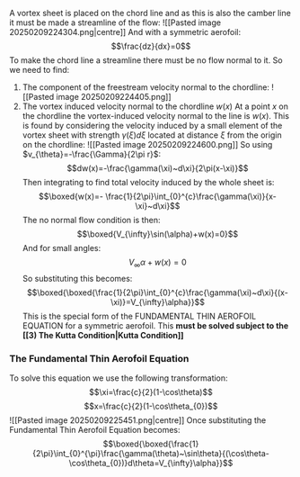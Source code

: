 A vortex sheet is placed on the chord line and as this is also the camber line it must be made a streamline of the flow:
![[Pasted image 20250209224304.png|centre]]
And with a symmetric aerofoil:
$$\frac{dz}{dx}=0$$
To make the chord line a streamline there must be no flow normal to it. So we need to find:
1) The component of the freestream velocity normal to the chordline:
![[Pasted image 20250209224405.png]]
2) The vortex induced velocity normal to the chordline $w(x)$
At a point $x$ on the chordline the vortex-induced velocity normal to the line is $w(x)$.
This is found by considering the velocity induced by a small element of the vortex sheet with strength $\gamma(\xi)d\xi$ located at distance $\xi$ from the origin on the chordline:
![[Pasted image 20250209224600.png]]
So using $v_{\theta}=-\frac{\Gamma}{2\pi r}$:
$$dw(x)=-\frac{\gamma(\xi)~d\xi}{2\pi(x-\xi)}$$
Then integrating to find total velocity induced by the whole sheet is:
$$\boxed{w(x)=- \frac{1}{2\pi}\int_{0}^{c}\frac{\gamma(\xi)}{x-\xi}~d\xi}$$
The no normal flow condition is then:
$$\boxed{V_{\infty}\sin(\alpha)+w(x)=0}$$
And for small angles:
$$V_\infty\alpha+w(x)=0$$
So substituting this becomes:
$$\boxed{\boxed{\frac{1}{2\pi}\int_{0}^{c}\frac{\gamma(\xi)~d\xi}{(x-\xi)}=V_{\infty}\alpha}}$$
This is the special form of the FUNDAMENTAL THIN AEROFOIL EQUATION for a symmetric aerofoil.
This **must be solved subject to the [[3) The Kutta Condition|Kutta Condition]]**
### The Fundamental Thin Aerofoil Equation
To solve this equation we use the following transformation:
$$\xi=\frac{c}{2}(1-\cos\theta)$$
$$x=\frac{c}{2}(1-\cos\theta_{0})$$
![[Pasted image 20250209225451.png|centre]]
Once substituting the Fundamental Thin Aerofoil Equation becomes:
$$\boxed{\boxed{\frac{1}{2\pi}\int_{0}^{\pi}\frac{\gamma(\theta)~\sin\theta}{(\cos\theta-\cos\theta_{0})}d\theta=V_{\infty}\alpha}}$$